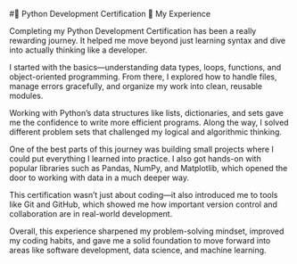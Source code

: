 #🐍 Python Development Certification
📖 My Experience

Completing my Python Development Certification has been a really rewarding journey. It helped me move beyond just learning syntax and dive into actually thinking like a developer.

I started with the basics—understanding data types, loops, functions, and object-oriented programming. From there, I explored how to handle files, manage errors gracefully, and organize my work into clean, reusable modules.

Working with Python’s data structures like lists, dictionaries, and sets gave me the confidence to write more efficient programs. Along the way, I solved different problem sets that challenged my logical and algorithmic thinking.

One of the best parts of this journey was building small projects where I could put everything I learned into practice. I also got hands-on with popular libraries such as Pandas, NumPy, and Matplotlib, which opened the door to working with data in a much deeper way.

This certification wasn’t just about coding—it also introduced me to tools like Git and GitHub, which showed me how important version control and collaboration are in real-world development.

Overall, this experience sharpened my problem-solving mindset, improved my coding habits, and gave me a solid foundation to move forward into areas like software development, data science, and machine learning.
